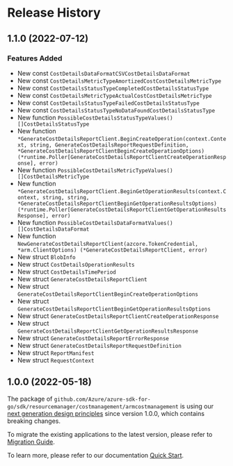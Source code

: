 # Release History

## 1.1.0 (2022-07-12)
### Features Added

- New const `CostDetailsDataFormatCSVCostDetailsDataFormat`
- New const `CostDetailsMetricTypeAmortizedCostCostDetailsMetricType`
- New const `CostDetailsStatusTypeCompletedCostDetailsStatusType`
- New const `CostDetailsMetricTypeActualCostCostDetailsMetricType`
- New const `CostDetailsStatusTypeFailedCostDetailsStatusType`
- New const `CostDetailsStatusTypeNoDataFoundCostDetailsStatusType`
- New function `PossibleCostDetailsStatusTypeValues() []CostDetailsStatusType`
- New function `*GenerateCostDetailsReportClient.BeginCreateOperation(context.Context, string, GenerateCostDetailsReportRequestDefinition, *GenerateCostDetailsReportClientBeginCreateOperationOptions) (*runtime.Poller[GenerateCostDetailsReportClientCreateOperationResponse], error)`
- New function `PossibleCostDetailsMetricTypeValues() []CostDetailsMetricType`
- New function `*GenerateCostDetailsReportClient.BeginGetOperationResults(context.Context, string, string, *GenerateCostDetailsReportClientBeginGetOperationResultsOptions) (*runtime.Poller[GenerateCostDetailsReportClientGetOperationResultsResponse], error)`
- New function `PossibleCostDetailsDataFormatValues() []CostDetailsDataFormat`
- New function `NewGenerateCostDetailsReportClient(azcore.TokenCredential, *arm.ClientOptions) (*GenerateCostDetailsReportClient, error)`
- New struct `BlobInfo`
- New struct `CostDetailsOperationResults`
- New struct `CostDetailsTimePeriod`
- New struct `GenerateCostDetailsReportClient`
- New struct `GenerateCostDetailsReportClientBeginCreateOperationOptions`
- New struct `GenerateCostDetailsReportClientBeginGetOperationResultsOptions`
- New struct `GenerateCostDetailsReportClientCreateOperationResponse`
- New struct `GenerateCostDetailsReportClientGetOperationResultsResponse`
- New struct `GenerateCostDetailsReportErrorResponse`
- New struct `GenerateCostDetailsReportRequestDefinition`
- New struct `ReportManifest`
- New struct `RequestContext`


## 1.0.0 (2022-05-18)

The package of `github.com/Azure/azure-sdk-for-go/sdk/resourcemanager/costmanagement/armcostmanagement` is using our [next generation design principles](https://azure.github.io/azure-sdk/general_introduction.html) since version 1.0.0, which contains breaking changes.

To migrate the existing applications to the latest version, please refer to [Migration Guide](https://aka.ms/azsdk/go/mgmt/migration).

To learn more, please refer to our documentation [Quick Start](https://aka.ms/azsdk/go/mgmt).